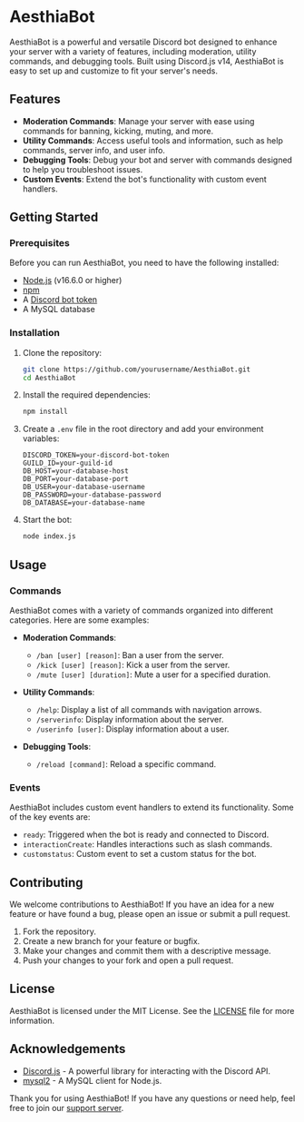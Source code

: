 # AesthiaBot

AesthiaBot is a powerful and versatile Discord bot designed to enhance your server with a variety of features, including moderation, utility commands, and debugging tools. Built using Discord.js v14, AesthiaBot is easy to set up and customize to fit your server's needs.

## Features

- **Moderation Commands**: Manage your server with ease using commands for banning, kicking, muting, and more.
- **Utility Commands**: Access useful tools and information, such as help commands, server info, and user info.
- **Debugging Tools**: Debug your bot and server with commands designed to help you troubleshoot issues.
- **Custom Events**: Extend the bot's functionality with custom event handlers.

## Getting Started

### Prerequisites

Before you can run AesthiaBot, you need to have the following installed:

- [Node.js](https://nodejs.org/) (v16.6.0 or higher)
- [npm](https://www.npmjs.com/)
- A [Discord bot token](https://discord.com/developers/applications)
- A MySQL database

### Installation

1. Clone the repository:

    ```bash
    git clone https://github.com/yourusername/AesthiaBot.git
    cd AesthiaBot
    ```

2. Install the required dependencies:

    ```bash
    npm install
    ```

3. Create a `.env` file in the root directory and add your environment variables:

    ```env
    DISCORD_TOKEN=your-discord-bot-token
    GUILD_ID=your-guild-id
    DB_HOST=your-database-host
    DB_PORT=your-database-port
    DB_USER=your-database-username
    DB_PASSWORD=your-database-password
    DB_DATABASE=your-database-name
    ```

4. Start the bot:

    ```bash
    node index.js
    ```

## Usage

### Commands

AesthiaBot comes with a variety of commands organized into different categories. Here are some examples:

- **Moderation Commands**:
    - `/ban [user] [reason]`: Ban a user from the server.
    - `/kick [user] [reason]`: Kick a user from the server.
    - `/mute [user] [duration]`: Mute a user for a specified duration.

- **Utility Commands**:
    - `/help`: Display a list of all commands with navigation arrows.
    - `/serverinfo`: Display information about the server.
    - `/userinfo [user]`: Display information about a user.

- **Debugging Tools**:
    - `/reload [command]`: Reload a specific command.

### Events

AesthiaBot includes custom event handlers to extend its functionality. Some of the key events are:

- `ready`: Triggered when the bot is ready and connected to Discord.
- `interactionCreate`: Handles interactions such as slash commands.
- `customstatus`: Custom event to set a custom status for the bot.

## Contributing

We welcome contributions to AesthiaBot! If you have an idea for a new feature or have found a bug, please open an issue or submit a pull request.

1. Fork the repository.
2. Create a new branch for your feature or bugfix.
3. Make your changes and commit them with a descriptive message.
4. Push your changes to your fork and open a pull request.

## License

AesthiaBot is licensed under the MIT License. See the [LICENSE](LICENSE) file for more information.

## Acknowledgements

- [Discord.js](https://discord.js.org/) - A powerful library for interacting with the Discord API.
- [mysql2](https://www.npmjs.com/package/mysql2) - A MySQL client for Node.js.

Thank you for using AesthiaBot! If you have any questions or need help, feel free to join our [support server](https://discord.gg/your-invite-link).
